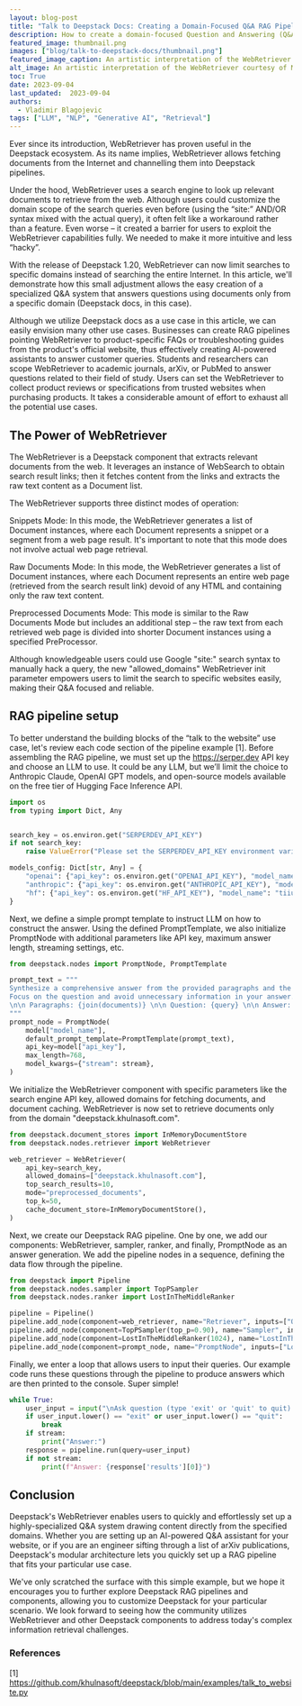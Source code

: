 ```yaml
---
layout: blog-post
title: "Talk to Deepstack Docs: Creating a Domain-Focused Q&A RAG Pipeline with WebRetriever"
description: How to create a domain-focused Question and Answering (Q&A) system using Deepstack's WebRetriever and RAG pipeline
featured_image: thumbnail.png
images: ["blog/talk-to-deepstack-docs/thumbnail.png"]
featured_image_caption: An artistic interpretation of the WebRetriever courtesy of MidJourney.
alt_image: An artistic interpretation of the WebRetriever courtesy of MidJourney. 
toc: True
date: 2023-09-04
last_updated:  2023-09-04
authors:
  - Vladimir Blagojevic
tags: ["LLM", "NLP", "Generative AI", "Retrieval"]
---
```


Ever since its introduction, WebRetriever has proven useful in the Deepstack ecosystem. As its name implies, WebRetriever allows fetching documents from the Internet and channelling them into Deepstack pipelines. 

Under the hood, WebRetriever uses a search engine to look up relevant documents to retrieve from the web. Although users could customize the domain scope of the search queries even before (using the “site:” AND/OR syntax mixed with the actual query), it often felt like a workaround rather than a feature. Even worse – it created a barrier for users to exploit the WebRetriever capabilities fully. We needed to make it more intuitive and less “hacky”.

With the release of Deepstack 1.20, WebRetriever can now limit searches to specific domains instead of searching the entire Internet. In this article, we'll demonstrate how this small adjustment allows the easy creation of a specialized Q&A system that answers questions using documents only from a specific domain (Deepstack docs, in this case).

Although we utilize Deepstack docs as a use case in this article, we can easily envision many other use cases. Businesses can create RAG pipelines pointing WebRetriever to product-specific FAQs or troubleshooting guides from the product's official website, thus effectively creating AI-powered assistants to answer customer queries. Students and researchers can scope WebRetriever to academic journals, arXiv, or PubMed to answer questions related to their field of study. Users can set the WebRetriever to collect product reviews or specifications from trusted websites when purchasing products. It takes a considerable amount of effort to exhaust all the potential use cases.  


## The Power of WebRetriever

The WebRetriever is a Deepstack component that extracts relevant documents from the web. It leverages an instance of WebSearch to obtain search result links; then it fetches content from the links and extracts the raw text content as a Document list. 

The WebRetriever supports three distinct modes of operation:

Snippets Mode: In this mode, the WebRetriever generates a list of Document instances, where each Document represents a snippet or a segment from a web page result. It's important to note that this mode does not involve actual web page retrieval.

Raw Documents Mode: In this mode, the WebRetriever generates a list of Document instances, where each Document represents an entire web page (retrieved from the search result link) devoid of any HTML and containing only the raw text content.

Preprocessed Documents Mode: This mode is similar to the Raw Documents Mode but includes an additional step – the raw text from each retrieved web page is divided into shorter Document instances using a specified PreProcessor. 

Although knowledgeable users could use Google "site:" search syntax to manually hack a query, the new "allowed_domains" WebRetriever init parameter empowers users to limit the search to specific websites easily, making their Q&A focused and reliable.


## RAG pipeline setup

To better understand the building blocks of the “talk to the website” use case, let's review each code section of the pipeline example [1]. Before assembling the RAG pipeline, we must set up the https://serper.dev API key and choose an LLM to use. It could be any LLM, but we’ll limit the choice to Anthropic Claude, OpenAI GPT models, and open-source models available on the free tier of Hugging Face Inference API.


```python
import os
from typing import Dict, Any


search_key = os.environ.get("SERPERDEV_API_KEY")
if not search_key:
    raise ValueError("Please set the SERPERDEV_API_KEY environment variable")

models_config: Dict[str, Any] = {
    "openai": {"api_key": os.environ.get("OPENAI_API_KEY"), "model_name": "gpt-3.5-turbo"},
    "anthropic": {"api_key": os.environ.get("ANTHROPIC_API_KEY"), "model_name": "claude-instant-1"},
    "hf": {"api_key": os.environ.get("HF_API_KEY"), "model_name": "tiiuae/falcon-7b-instruct"},
}
```

Next, we define a simple prompt template to instruct LLM on how to construct the answer. Using the defined PromptTemplate, we also initialize PromptNode with additional parameters like API key, maximum answer length, streaming settings, etc.

```python
from deepstack.nodes import PromptNode, PromptTemplate

prompt_text = """
Synthesize a comprehensive answer from the provided paragraphs and the given question.\n
Focus on the question and avoid unnecessary information in your answer.\n
\n\n Paragraphs: {join(documents)} \n\n Question: {query} \n\n Answer:
"""
prompt_node = PromptNode(
    model["model_name"],
    default_prompt_template=PromptTemplate(prompt_text),
    api_key=model["api_key"],
    max_length=768,
    model_kwargs={"stream": stream},
)
```

We initialize the WebRetriever component with specific parameters like the search engine API key, allowed domains for fetching documents, and document caching. WebRetriever is now set to retrieve documents only from the domain "deepstack.khulnasoft.com".

```python
from deepstack.document_stores import InMemoryDocumentStore
from deepstack.nodes.retriever import WebRetriever

web_retriever = WebRetriever(
    api_key=search_key,
    allowed_domains=["deepstack.khulnasoft.com"],
    top_search_results=10,
    mode="preprocessed_documents",
    top_k=50,
    cache_document_store=InMemoryDocumentStore(),
)
```


Next, we create our Deepstack RAG pipeline. One by one, we add our components: WebRetriever, sampler, ranker, and finally, PromptNode as an answer generation. We add the pipeline nodes in a sequence, defining the data flow through the pipeline.

```python
from deepstack import Pipeline
from deepstack.nodes.sampler import TopPSampler
from deepstack.nodes.ranker import LostInTheMiddleRanker

pipeline = Pipeline()
pipeline.add_node(component=web_retriever, name="Retriever", inputs=["Query"])
pipeline.add_node(component=TopPSampler(top_p=0.90), name="Sampler", inputs=["Retriever"])
pipeline.add_node(component=LostInTheMiddleRanker(1024), name="LostInTheMiddleRanker", inputs=["Sampler"])
pipeline.add_node(component=prompt_node, name="PromptNode", inputs=["LostInTheMiddleRanker"])
```


Finally, we enter a loop that allows users to input their queries. Our example code runs these questions through the pipeline to produce answers which are then printed to the console. Super simple!


```python
while True:
    user_input = input("\nAsk question (type 'exit' or 'quit' to quit): ")
    if user_input.lower() == "exit" or user_input.lower() == "quit":
        break
    if stream:
        print("Answer:")
    response = pipeline.run(query=user_input)
    if not stream:
        print(f"Answer: {response['results'][0]}")
```

## Conclusion

Deepstack's WebRetriever enables users to quickly and effortlessly set up a highly-specialized Q&A system drawing content directly from the specified domains. Whether you are setting up an AI-powered Q&A assistant for your website, or if you are an engineer sifting through a list of arXiv publications, Deepstack's modular architecture lets you quickly set up a RAG pipeline that fits your particular use case. 

We've only scratched the surface with this simple example, but we hope it encourages you to further explore Deepstack RAG pipelines and components, allowing you to customize Deepstack for your particular scenario. We look forward to seeing how the community utilizes WebRetriever and other Deepstack components to address today's complex information retrieval challenges.

### References

[1] https://github.com/khulnasoft/deepstack/blob/main/examples/talk_to_website.py
